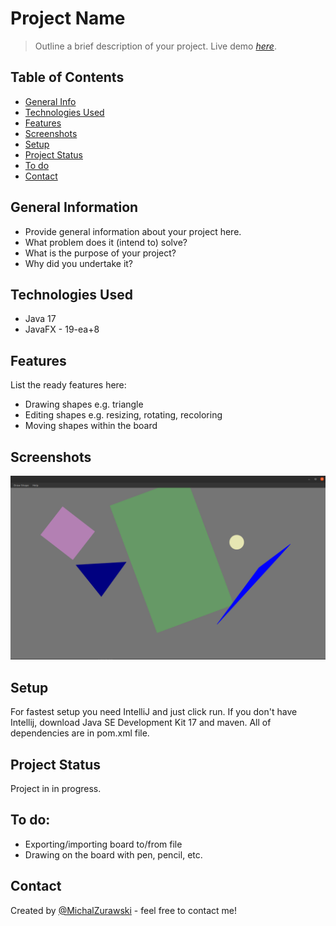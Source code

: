 # Project Name
> Outline a brief description of your project.
> Live demo [_here_](https://www.example.com). <!-- If you have the project hosted somewhere, include the link here. -->

## Table of Contents
* [General Info](#general-information)
* [Technologies Used](#technologies-used)
* [Features](#features)
* [Screenshots](#screenshots)
* [Setup](#setup)
* [Project Status](#project-status)
* [To do](#to-do)
* [Contact](#contact)
<!-- * [License](#license) -->


## General Information
- Provide general information about your project here.
- What problem does it (intend to) solve?
- What is the purpose of your project?
- Why did you undertake it?
<!-- You don't have to answer all the questions - just the ones relevant to your project. -->


## Technologies Used
- Java 17
- JavaFX - 19-ea+8


## Features
List the ready features here:
- Drawing shapes e.g. triangle
- Editing shapes e.g. resizing, rotating, recoloring
- Moving shapes within the board


## Screenshots
![Example screenshot](./img/ss.png)
<!-- If you have screenshots you'd like to share, include them here. -->


## Setup
For fastest setup you need IntelliJ and just click run. If you don't have Intellij, download Java SE Development Kit 17 and maven. All of dependencies are in pom.xml file.


## Project Status
Project in in progress.


## To do:
- Exporting/importing board to/from file
- Drawing on the board with pen, pencil, etc.


## Contact
Created by [@MichalZurawski](https://github.com/MichalZurawski02) - feel free to contact me!
